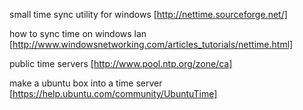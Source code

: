 small time sync utility for windows
[http://nettime.sourceforge.net/]

how to sync time on windows lan
[http://www.windowsnetworking.com/articles_tutorials/nettime.html]

public time servers
[http://www.pool.ntp.org/zone/ca]

make a ubuntu box into a time server
[https://help.ubuntu.com/community/UbuntuTime]
